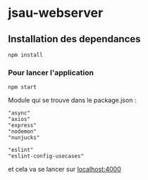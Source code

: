 # jsau-webserver

## Installation des dependances

```
npm install
```

### Pour lancer l'application

```
npm start
```

Module qui se trouve dans le package.json :

```
"async"
"axios"
"express"
"nodemon"
"nunjucks"

"eslint"
"eslint-config-usecases"
```

et cela va se lancer sur [localhost:4000]()